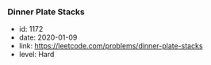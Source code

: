 ### Dinner Plate Stacks

* id: 1172
* date: 2020-01-09
* link: https://leetcode.com/problems/dinner-plate-stacks
* level: Hard
